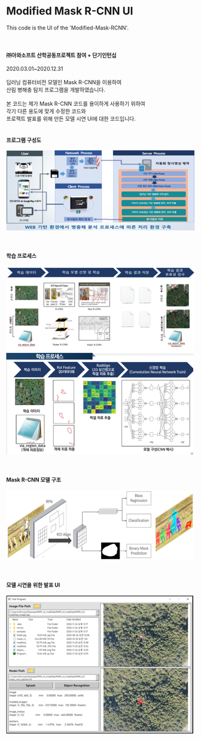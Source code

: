 # Modified Mask R-CNN UI
This code is the UI of the 'Modified-Mask-RCNN'.<br>
<br>
<br>
#### ㈜아와소프트 산학공동프로젝트 참여 + 단기인턴십<br>
2020.03.01~2020.12.31<br>
<br>
딥러닝 컴퓨터비전 모델인 Mask R-CNN을 이용하여<br>
산림 병해충 탐지 프로그램을 개발하였습니다.<br>
<br>
본 코드는 제가 Mask R-CNN 코드를 용이하게 사용하기 위하여<br>
각기 다른 용도에 맞게 수정한 코드와<br>
프로젝트 발표를 위해 만든 모델 시연 UI에 대한 코드입니다.
<br>
<br>
#### 프로그램 구성도<br>
<img src="/images/image01.png" width="700"><br>
<br>
<br>
#### 학습 프로세스<br>
<img src="/images/image02.png" width="700"><br>
<img src="/images/image03.png" width="500"><br>
<br>
<br>
#### Mask R-CNN 모델 구조<br>
<img src="/images/image04.png" width="500"><br>
<br>
<br>
#### 모델 시연을 위한 발표 UI<br>
<img src="/images/image05.png" width="500"><br>
